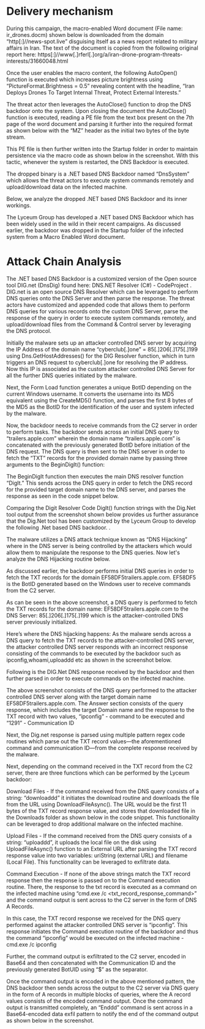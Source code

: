 # Delivery mechanism

During this campaign, the macro-enabled Word document (File name: ir_drones.docm) shown below is downloaded from the domain “http[:]//news-spot.live” disguising itself as a news report related to military affairs in Iran. The text of the document is copied from the following original report here: https[:]//www[.]rferl[.]org/a/iran-drone-program-threats-interests/31660048.html



Once the user enables the macro content, the following AutoOpen() function is executed which increases picture brightness using “PictureFormat.Brightness = 0.5” revealing content with the headline, “Iran Deploys Drones To Target Internal Threat, Protect External Interests.”



The threat actor then leverages the AutoClose() function to drop the DNS backdoor onto the system. Upon closing the document the AutoClose() function is executed, reading a PE file from the text box present on the 7th page of the word document and parsing it further into the required format as shown below with the “MZ” header as the initial two bytes of the byte stream.



This PE file is then further written into the Startup folder in order to maintain persistence via the macro code as shown below in the screenshot. With this tactic, whenever the system is restarted, the DNS Backdoor is executed.





The dropped binary is a .NET based DNS Backdoor named “DnsSystem” which allows the threat actors to execute system commands remotely and upload/download data on the infected machine.

Below, we analyze the dropped .NET based DNS Backdoor and its inner workings.







The Lyceum Group has developed a .NET based DNS Backdoor which has been widely used in the wild in their recent campaigns. As discussed earlier, the backdoor was dropped in the Startup folder of the infected system from a Macro Enabled Word document.



# Attack Chain Analysis

The .NET based DNS Backdoor is a customized version of the Open source tool DIG.net (DnsDig) found here: DNS.NET Resolver (C#) - CodeProject . DIG.net is an open source DNS Resolver which can be leveraged to perform DNS queries onto the DNS Server and then parse the response. The threat actors have customized and appended code that allows them to perform DNS queries for various records onto the custom DNS Server, parse the response of the query in order to execute system commands remotely, and upload/download files from the Command & Control server by leveraging the DNS protocol.

Initially the malware sets up an attacker controlled DNS server by acquiring the IP Address of the domain name “cyberclub[.]one” = 85[.]206[.]175[.]199 using Dns.GetHostAddresses() for the DIG Resolver function, which in turn triggers an DNS request to cyberclub[.]one for resolving the IP address. Now this IP is associated as the custom attacker controlled DNS Server for all the further DNS queries initiated by the malware.



Next, the Form Load function generates a unique BotID depending on the current Windows username. It converts the username into its MD5 equivalent using the CreateMD5() function, and parses the first 8 bytes of the MD5 as the BotID for the identification of the user and system infected by the malware.





Now, the backdoor needs to receive commands from the C2 server in order to perform tasks. The backdoor sends across an initial DNS query to “trailers.apple.com” wherein the domain name “trailers.apple.com” is concatenated with the previously generated BotID before initiation of the DNS request. The DNS query is then sent to the DNS server in order to fetch the “TXT” records for the provided domain name by passing three arguments to the BeginDigIt() function:


The BeginDigIt function then executes the main DNS resolver function “DigIt.” This sends across the DNS query in order to fetch the DNS record for the provided target domain name to the DNS server, and parses the response as seen in the code snippet below.



Comparing the Digit Resolver Code DigIt() function strings with the Dig.Net tool output from the screenshot shown below provides us further assurance that the Dig.Net tool has been customized by the Lyceum Group to develop the following .Net based DNS backdoor. .



The malware utilizes a DNS attack technique known as “DNS Hijacking” where in the DNS server is being controlled by the attackers which would allow them to manipulate the response to the DNS queries. Now let's analyze the DNS Hijacking routine below.

As discussed earlier, the backdoor performs initial DNS queries in order to fetch the TXT records for the domain EF58DF5trailers.apple.com. EF58DF5 is the BotID generated based on the Windows user to receive commands from the C2 server.



As can be seen in the above screenshot, a DNS query is performed to fetch the TXT records for the domain name: EF58DF5trailers.apple.com to the DNS Server: 85[.]206[.]175[.]199 which is the attacker-controlled DNS server previously initialized.

Here’s where the DNS hijacking happens: As the malware sends across a DNS query to fetch the TXT records to the attacker-controlled DNS server, the attacker controlled DNS server responds with an incorrect response consisting of the commands to be executed by the backdoor such as ipconfig,whoami,uploaddd etc as shown in the screenshot below.



Following is the DIG.Net DNS response received by the backdoor and then further parsed in order to execute commands on the infected machine.



The above screenshot consists of the DNS query performed to the attacker controlled DNS server along with the target domain name EF58DF5trailers.apple.com. The Answer section consists of the query response, which includes the target Domain name and the response to the TXT record with two values, “ipconfig” - command to be executed and “1291” - Communication ID

Next, the Dig.net response is parsed using multiple pattern regex code routines which parse out the TXT record values—the aforementioned command and communication ID—from the complete response received by the malware.





Next, depending on the command received in the TXT record from the C2 server, there are three functions which can be performed by the Lyceum backdoor:

Download Files - If the command received from the DNS query consists of a string: “downloaddd” it initiates the download routine and downloads the file from the URL using DownloadFileAsync(). The URL would be the first 11 bytes of the TXT record response value, and stores that downloaded file in the Downloads folder as shown below in the code snippet. This functionality can be leveraged to drop additional malware on the infected machine.



Upload Files - If the command received from the DNS query consists of a string: “uploaddd”, it uploads the local file on the disk using UploadFileAsync() function to an External URL after parsing the TXT record response value into two variables: uriString (external URL) and filename (Local File). This functionality can be leveraged to exfiltrate data.



Command Execution - If none of the above strings match the TXT record response then the response is passed on to the Command execution routine. There, the response to the txt record is executed as a command on the infected machine using “cmd.exe /c <txt_record_response_command>” and the command output is sent across to the C2 server in the form of DNS A Records.



In this case, the TXT record response we received for the DNS query performed against the attacker controlled DNS server is “ipconfig”. This response initiates the Command execution routine of the backdoor and thus the command “ipconfig” would be executed on the infected machine - cmd.exe /c ipconfig

Further, the command output is exfiltrated to the C2 server, encoded in Base64 and then concatenated with the Communication ID and the previously generated BotUID using “$” as the separator.







Once the command output is encoded in the above mentioned pattern, the DNS backdoor then sends across the output to the C2 server via DNS query in the form of A records in multiple blocks of queries, where the A record values consists of the encoded command output. Once the command output is transmitted completely, an “Enddd” command is sent across in a Base64-encoded data exfil pattern to notify the end of the command output as shown below in the screenshot.
